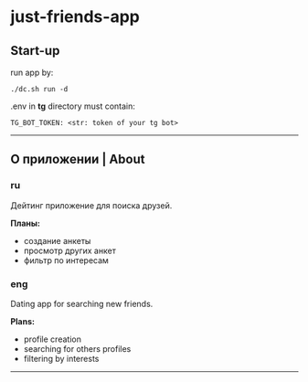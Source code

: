 # just-friends-app

## Start-up

run app by:

`./dc.sh run -d`

.env in **tg** directory must contain:

`TG_BOT_TOKEN: <str: token of your tg bot>`
***

## О приложении | About

### ru
Дейтинг приложение для поиска друзей.

**Планы:**
- создание анкеты
- просмотр других анкет
- фильтр по интересам

### eng
Dating app for searching new friends.

**Plans:**
- profile creation
- searching for others profiles
- filtering by interests
***